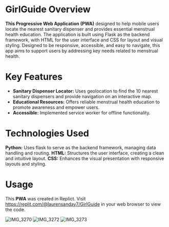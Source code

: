 # GirlGuide Overview
**This Progressive Web Application (PWA)** designed to help mobile users locate the nearest sanitary dispenser and provides essential menstrual health education. The application is built using Flask as the backend framework, with HTML for the user interface and CSS for layout and visual styling. Designed to be responsive, accessible, and easy to navigate, this app aims to support users by addressing key needs related to menstrual health. 

# Key Features
* **Sanitary Dispenser Locator:** Uses geolocation to find the 10 nearest sanitary dispensers and provide navigation on an interactive map.  
* **Educational Resources:** Offers reliable menstrual health education to promote awareness and empower users.
* **Accessible:** Implemented service worker for offline functionality.

# Technologies Used
**Python:** Uses flask to serve as the backend framework, managing data handling and routing.
**HTML:** Structures the user interface, creating a clean and intuitive layout.
**CSS:** Enhances the visual presentation with responsive layouts and styling.

# Usage
This **PWA** was created in Replict. Visit https://replit.com/@laurensanday7/GirlGuide in your web browser to view the code.

![IMG_3270](https://github.com/user-attachments/assets/d7abfdd8-ceaf-4ddd-9aa0-d87e12c75680)
![IMG_3272](https://github.com/user-attachments/assets/c445a3a0-bf65-459c-94ed-889a331f225c)
![IMG_3273](https://github.com/user-attachments/assets/25780634-50fa-4219-bc83-bb5e2068e895)

